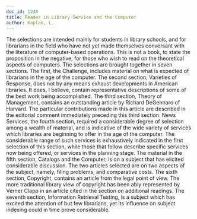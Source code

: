 ```yaml
---
doc_id: 1248
title: Reader in Library Service and the Computer
author: Kaplan, L.
---
```


The selections are intended mainly for students in library schools, and for 
librarians in the field who have not yet made themselves conversant with the
literature of computer-based operations.  This is not a book, to state the 
proposition in the negative, for those who wish to read on the theoretical
aspects of computers.
  The selections are brought together in seven sections.  The first, the
Challenge, includes material on what is expected of librarians in the age
of the computer.
  The second section, Varieties of Response, does not by any means exhaust
developments in American libraries.  It does, I believe, contain representative
descriptions of some of the best work being accomplished.
  The third section, Theory of Management, contains an outstanding article by
Richard DeGennaro of Harvard.  The particular contributions made in this 
article are described in the editorial comment immediately preceding this
third section.
  News Services, the fourth section, required a considerable degree of
selection among a wealth of material, and is indicative of the wide variety
of services which libraries are beginning to offer in the age of the computer.
The considerable range of such services is exhaustively indicated in the
first selection of this section, while those that follow describe specific
services now being offered, or services in the planning stage.
  The material in the fifth section, Catalogs and the Computer, is on a
subject that has elicited considerable discussion.  The two articles selected
are on two aspects of the subject, namely, filing problems, and comparative
costs.
  The sixth section, Copyright, contains an article from the legal point of
view.  The more traditional library view of copyright has been ably 
represented by Verner Clapp in an article cited in the section on additional
readings.
  The seventh section, Information Retrieval Testing, is a subject which has
excited the attention of but few librarians, yet its influence on subject
indexing could in time prove considerable.